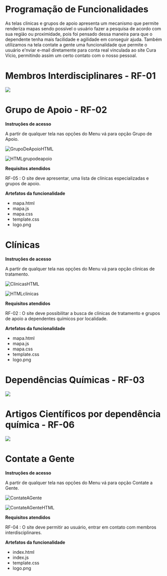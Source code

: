 # Programação de Funcionalidades

 As telas  clinicas e grupos de apoio apresenta um mecanismo que permite renderiza 
mapas sendo possível o usuário fazer a pesquisa de acordo com sua região ou 
proximidade, pois foi pensado dessa maneira para que o dependente tenha mais 
facilidade e agilidade em conseguir ajuda.
 Também utilizamos na tela contate a gente uma funcionalidade que permite o usuário 
e'nviar e-mail diretamente para conta real vinculada ao site Cura Vício, permitindo 
assim um certo contato com o nosso pessoal.



# Membros Interdisciplinares - RF-01

<img src="https://user-images.githubusercontent.com/86859418/175847588-ae386bc3-792b-4147-9bdf-3935352883f7.jpg">

#

# Grupo de Apoio - RF-02

**Instruções de acesso**

A partir de qualquer tela nas opções do Menu vá para opção Grupo de Apoio.


![GrupoDeApoioHTML](https://user-images.githubusercontent.com/100388026/175843426-5a0b009a-a342-4ecf-bd45-c03b185eec56.png)

![HTMLgrupodeapoio](https://user-images.githubusercontent.com/100388026/175843446-22c69377-d9b3-4da6-844c-f080538e05a2.png)


**Requisitos atendidos**

RF-05 :  O site deve apresentar, uma lista de clínicas especializadas e grupos de apoio.

**Artefatos da funcionalidade**
- mapa.html
- mapa.js
- mapa.css
- template.css
- logo.png

# Clínicas

**Instruções de acesso**

A partir de qualquer tela nas opções do Menu vá para opção clinicas
de tratamento.

![ClinicasHTML](https://user-images.githubusercontent.com/100388026/175843383-551d28b9-8bb4-4ff6-a9f8-8bd318875b0a.png)

![HTMLclinicas](https://user-images.githubusercontent.com/100388026/175843405-4bf7a5d6-22c3-4fa7-81e6-f7025d2464a2.png)

**Requisitos atendidos**

RF-02 : O site deve possibilitar a busca de clínicas de tratamento e grupos de apoio a dependentes químicos por localidade.

**Artefatos da funcionalidade**
- mapa.html
- mapa.js
- mapa.css
- template.css
- logo.png


# Dependências Químicas - RF-03

<img src="https://user-images.githubusercontent.com/86859418/175848075-40cd7d95-a338-4d5a-af33-3751a71eeaf5.jpg">

# Artigos Científicos por dependência química - RF-06

<img src="https://user-images.githubusercontent.com/86859418/175848942-99eaaace-f6b0-4b33-b3e2-65b922182f8d.jpg">

# Contate a Gente
**Instruções de acesso**

A partir de qualquer tela nas opções do Menu vá para opção Contate a Gente.

![ContateAGente](https://user-images.githubusercontent.com/100388026/175843477-38731d83-65de-4c04-88e1-97011e6f70d9.png)

![ContateAGenteHTML](https://user-images.githubusercontent.com/100388026/175843492-b2a2160a-73ee-4c36-a6cc-1c78d8a53c54.png)

**Requisitos atendidos**

RF-04 : O site deve permitir ao usuário, entrar em contato com membros interdisciplinares.


**Artefatos da funcionalidade**
- index.html
- index.js
- template.css
- logo.png
